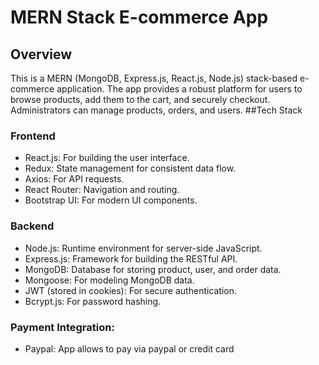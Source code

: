 # MERN Stack E-commerce App
## Overview
This is a MERN (MongoDB, Express.js, React.js, Node.js) stack-based e-commerce application.
The app provides a robust platform for users to browse products, add them to the cart, and securely checkout.
Administrators can manage products, orders, and users. 
##Tech Stack
### Frontend
- React.js: For building the user interface.
- Redux: State management for consistent data flow.
- Axios: For API requests.
- React Router: Navigation and routing.
- Bootstrap UI: For modern UI components.
### Backend
- Node.js: Runtime environment for server-side JavaScript.
- Express.js: Framework for building the RESTful API.
- MongoDB: Database for storing product, user, and order data.
- Mongoose: For modeling MongoDB data.
- JWT (stored in cookies): For secure authentication.
- Bcrypt.js: For password hashing.
### Payment Integration:
- Paypal: App allows to pay via paypal or credit card

